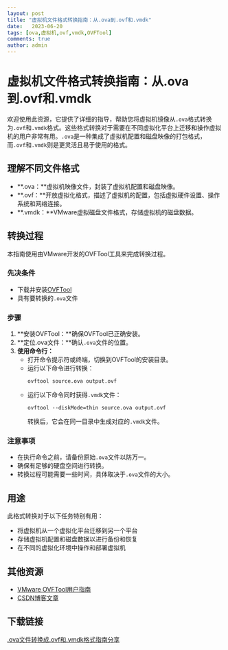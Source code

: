 ```yaml
---
layout: post
title: "虚拟机文件格式转换指南：从.ova到.ovf和.vmdk"
date:   2023-06-20
tags: [ova,虚拟机,ovf,vmdk,OVFTool]
comments: true
author: admin
---
```

# **虚拟机文件格式转换指南：从.ova到.ovf和.vmdk**

欢迎使用此资源，它提供了详细的指导，帮助您将虚拟机镜像从`.ova`格式转换为`.ovf`和`.vmdk`格式。这些格式转换对于需要在不同虚拟化平台上迁移和操作虚拟机的用户非常有用。`.ova`是一种集成了虚拟机配置和磁盘映像的打包格式，而`.ovf`和`.vmdk`则是更灵活且易于使用的格式。

## **理解不同文件格式**

* **.ova：**虚拟机映像文件，封装了虚拟机配置和磁盘映像。
* **.ovf：**开放虚拟化格式，描述了虚拟机的配置，包括虚拟硬件设置、操作系统和网络连接。
* **.vmdk：**VMware虚拟磁盘文件格式，存储虚拟机的磁盘数据。

## **转换过程**

本指南使用由VMware开发的OVFTool工具来完成转换过程。

### **先决条件**

* 下载并安装[OVFTool](不提供直接链接，请自行搜索下载)
* 具有要转换的`.ova`文件

### **步骤**

1. **安装OVFTool：**确保OVFTool已正确安装。
2. **定位.ova文件：**确认`.ova`文件的位置。
3. **使用命令行：**
    - 打开命令提示符或终端，切换到OVFTool的安装目录。
    - 运行以下命令进行转换：
        ```
        ovftool source.ova output.ovf
        ```
    - 运行以下命令同时获得`.vmdk`文件：
        ```
        ovftool --diskMode=thin source.ova output.ovf
        ```
        转换后，它会在同一目录中生成对应的`.vmdk`文件。

### **注意事项**

* 在执行命令之前，请备份原始`.ova`文件以防万一。
* 确保有足够的硬盘空间进行转换。
* 转换过程可能需要一些时间，具体取决于`.ova`文件的大小。

## **用途**

此格式转换对于以下任务特别有用：

* 将虚拟机从一个虚拟化平台迁移到另一个平台
* 存储虚拟机配置和磁盘数据以进行备份和恢复
* 在不同的虚拟化环境中操作和部署虚拟机

## **其他资源**

* [VMware OVFTool用户指南](https://docs.vmware.com/en/VMware-vSphere/6.7/com.vmware.vsphere.ovftool.doc/GUID-881951D8-F5C8-43E0-8562-3998A524B85F.html)
* [CSDN博客文章](来源)

## 下载链接

[.ova文件转换成.ovf和.vmdk格式指南分享](https://pan.quark.cn/s/33ee933e4b18)